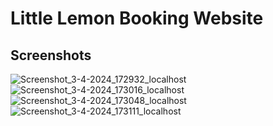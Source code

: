 # Little Lemon Booking Website

## Screenshots

![Screenshot_3-4-2024_172932_localhost](https://github.com/Rushaln7/Little-Lemon-website/assets/101285399/95657d6b-31d3-496d-afc8-288578b31e37)
![Screenshot_3-4-2024_173016_localhost](https://github.com/Rushaln7/Little-Lemon-website/assets/101285399/02d77c78-16de-4a09-9397-441c21332ab5)
![Screenshot_3-4-2024_173048_localhost](https://github.com/Rushaln7/Little-Lemon-website/assets/101285399/4f1a9f40-f66d-4e72-8efc-4ff99ef973b7)
![Screenshot_3-4-2024_173111_localhost](https://github.com/Rushaln7/Little-Lemon-website/assets/101285399/e8c567b6-313a-4ee4-ad9b-f2f7b610b3ce)


